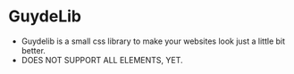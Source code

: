 # GuydeLib
- Guydelib is a small css library to make your websites look just a little bit better.
- DOES NOT SUPPORT ALL ELEMENTS, YET.
